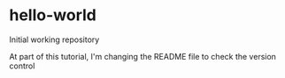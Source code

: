 # hello-world
Initial working repository

At part of this tutorial, I'm changing the README file to check the version control
